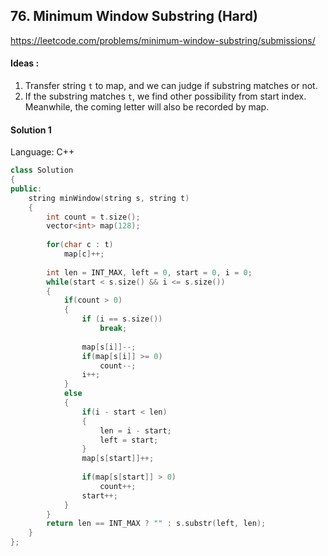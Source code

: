 ## **76. Minimum Window Substring (Hard)** 

https://leetcode.com/problems/minimum-window-substring/submissions/



#### Ideas : 

1.  Transfer string `t` to map, and we can judge if substring matches or not.
2.  If the substring matches `t`, we find other possibility from start index. Meanwhile, the coming letter will also be recorded by map.



#### Solution 1

Language: C++

```c++
class Solution
{
public:
    string minWindow(string s, string t) 
    {
        int count = t.size();
        vector<int> map(128);
        
        for(char c : t)
            map[c]++;
        
        int len = INT_MAX, left = 0, start = 0, i = 0;
        while(start < s.size() && i <= s.size())
        {
            if(count > 0)
            {
                if (i == s.size()) 
                    break;
                
                map[s[i]]--;
                if(map[s[i]] >= 0)
                    count--;
                i++;
            }
            else
            {
                if(i - start < len)
                {
                    len = i - start;
                    left = start;
                }
                map[s[start]]++;
                
                if(map[s[start]] > 0)
                    count++;
                start++;
            }
        }
        return len == INT_MAX ? "" : s.substr(left, len);
    }
};
```

 


